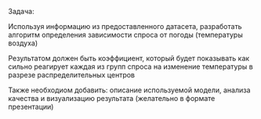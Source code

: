 Задача:

Используя информацию из предоставленного датасета, разработать алгоритм определения зависимости спроса от погоды (температуры воздуха)

Результатом должен быть коэффициент, который будет показывать как сильно реагирует каждая из групп спроса на изменение температуры в разрезе распределительных центров

Также необходиом добавить: описание используемой модели, анализа качества и визуализацию результата (желательно в формате презентации)
